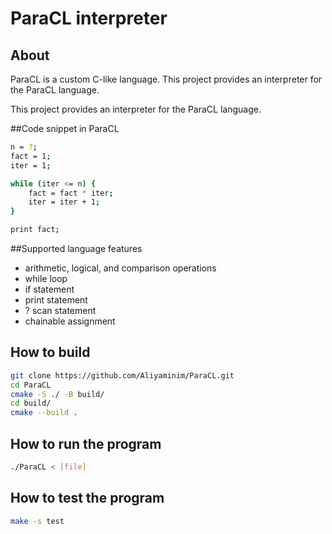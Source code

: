 # ParaCL interpreter

## About
ParaCL is a custom C-like language. This project provides an interpreter for the ParaCL language.

This project provides an interpreter for the ParaCL language.

##Code snippet in ParaCL
```bash
n = ?;
fact = 1;
iter = 1;

while (iter <= n) {
    fact = fact * iter;
    iter = iter + 1;
}

print fact;
```

##Supported language features
- arithmetic, logical, and comparison operations
- while loop
- if statement
- print statement
- ? scan statement
- chainable assignment

## How to build
```bash
git clone https://github.com/Aliyaminim/ParaCL.git
cd ParaCL
cmake -S ./ -B build/
cd build/
cmake --build .
```

## How to run the program
```bash
./ParaCL < [file]
```

## How to test the program
```bash
make -s test
```
